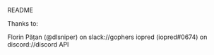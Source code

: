 README

Thanks to:


Florin Pățan (@dlsniper) on slack://gophers
iopred (iopred#0674) on discord://discord API